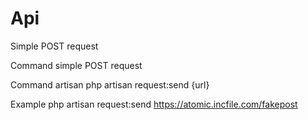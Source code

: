 # Api
Simple POST request

Command simple POST request

Command artisan 
php artisan request:send {url}

Example
php artisan request:send https://atomic.incfile.com/fakepost
